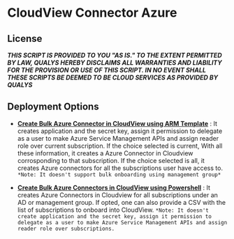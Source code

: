 # CloudView Connector Azure

## License
_**THIS SCRIPT IS PROVIDED TO YOU "AS IS."  TO THE EXTENT PERMITTED BY LAW, QUALYS HEREBY DISCLAIMS ALL WARRANTIES AND LIABILITY FOR THE PROVISION OR USE OF THIS SCRIPT.  IN NO EVENT SHALL THESE SCRIPTS BE DEEMED TO BE CLOUD SERVICES AS PROVIDED BY QUALYS**_

## Deployment Options
* [**Create Bulk Azure Connector in CloudView using ARM Template**](/Template) : It creates application and the secret key, assign it permission to delegate as a user to make Azure Service Management APIs and assign reader role over current subscription. If the choice selected is current, With all these information, it creates a Azure Connector in Cloudview corrosponding to that subscription. If the choice selected is all, it creates Azure connectors for all the subscriptions user have access to.
`*Note: It doesn't support bulk onboarding using management group*`

* [**Create Bulk Azure Connectors in CloudView using Powershell**](/Powershell) : It creates Azure Connectors in Cloudview for all subscriptions under an AD or management group. If opted, one can also provide a CSV with the list of subscriptions to onboard into CloudView.
`*Note: It doesn't create application and the secret key, assign it permission to delegate as a user to make Azure Service Management APIs and assign reader role over subscriptions.`
